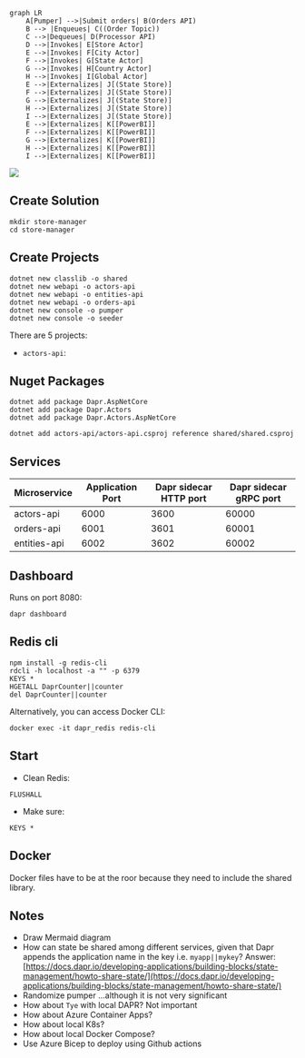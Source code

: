 ```mermaid
graph LR
    A[Pumper] -->|Submit orders| B(Orders API)
    B --> |Enqueues| C((Order Topic))
    C -->|Dequeues| D(Processor API)
    D -->|Invokes| E[Store Actor]
    E -->|Invokes| F[City Actor]
    F -->|Invokes| G[State Actor]
    G -->|Invokes| H[Country Actor]
    H -->|Invokes| I[Global Actor]
    E -->|Externalizes| J[(State Store)] 
    F -->|Externalizes| J[(State Store)]
    G -->|Externalizes| J[(State Store)]
    H -->|Externalizes| J[(State Store)]
    I -->|Externalizes| J[(State Store)]    
    E -->|Externalizes| K[[PowerBI]] 
    F -->|Externalizes| K[[PowerBI]]
    G -->|Externalizes| K[[PowerBI]]
    H -->|Externalizes| K[[PowerBI]]
    I -->|Externalizes| K[[PowerBI]]    
```

[![](https://mermaid.ink/img/eyJjb2RlIjoiZ3JhcGggTFJcbiAgICBBW1B1bXBlcl0gLS0-fFN1Ym1pdCBvcmRlcnN8IEIoT3JkZXJzIEFQSSlcbiAgICBCIC0tPiB8RW5xdWV1ZXN8IEMoKE9yZGVyIFRvcGljKSlcbiAgICBDIC0tPnxEZXF1ZXVlc3wgRChQcm9jZXNzb3IgQVBJKVxuICAgIEQgLS0-fEludm9rZXN8IEVbU3RvcmUgQWN0b3JdXG4gICAgRSAtLT58SW52b2tlc3wgRltDaXR5IEFjdG9yXVxuICAgIEYgLS0-fEludm9rZXN8IEdbU3RhdGUgQWN0b3JdXG4gICAgRyAtLT58SW52b2tlc3wgSFtDb3VudHJ5IEFjdG9yXVxuICAgIEggLS0-fEludm9rZXN8IElbR2xvYmFsIEFjdG9yXVxuICAgIEUgLS0-fEV4dGVybmFsaXplc3wgSlsoU3RhdGUgU3RvcmUpXSBcbiAgICBGIC0tPnxFeHRlcm5hbGl6ZXN8IEpbKFN0YXRlIFN0b3JlKV1cbiAgICBHIC0tPnxFeHRlcm5hbGl6ZXN8IEpbKFN0YXRlIFN0b3JlKV1cbiAgICBIIC0tPnxFeHRlcm5hbGl6ZXN8IEpbKFN0YXRlIFN0b3JlKV1cbiAgICBJIC0tPnxFeHRlcm5hbGl6ZXN8IEpbKFN0YXRlIFN0b3JlKV0gICAgXG4gICAgRSAtLT58RXh0ZXJuYWxpemVzfCBLW1tQb3dlckJJXV0gXG4gICAgRiAtLT58RXh0ZXJuYWxpemVzfCBLW1tQb3dlckJJXV1cbiAgICBHIC0tPnxFeHRlcm5hbGl6ZXN8IEtbW1Bvd2VyQkldXVxuICAgIEggLS0-fEV4dGVybmFsaXplc3wgS1tbUG93ZXJCSV1dXG4gICAgSSAtLT58RXh0ZXJuYWxpemVzfCBLW1tQb3dlckJJXV0gICAgIiwibWVybWFpZCI6eyJ0aGVtZSI6ImRlZmF1bHQifSwidXBkYXRlRWRpdG9yIjpmYWxzZSwiYXV0b1N5bmMiOnRydWUsInVwZGF0ZURpYWdyYW0iOmZhbHNlfQ)](https://mermaid-js.github.io/mermaid-live-editor/edit#eyJjb2RlIjoiZ3JhcGggTFJcbiAgICBBW1B1bXBlcl0gLS0-fFN1Ym1pdCBvcmRlcnN8IEIoT3JkZXJzIEFQSSlcbiAgICBCIC0tPiB8RW5xdWV1ZXN8IEMoKE9yZGVyIFRvcGljKSlcbiAgICBDIC0tPnxEZXF1ZXVlc3wgRChQcm9jZXNzb3IgQVBJKVxuICAgIEQgLS0-fEludm9rZXN8IEVbU3RvcmUgQWN0b3JdXG4gICAgRSAtLT58SW52b2tlc3wgRltDaXR5IEFjdG9yXVxuICAgIEYgLS0-fEludm9rZXN8IEdbU3RhdGUgQWN0b3JdXG4gICAgRyAtLT58SW52b2tlc3wgSFtDb3VudHJ5IEFjdG9yXVxuICAgIEggLS0-fEludm9rZXN8IElbR2xvYmFsIEFjdG9yXVxuICAgIEUgLS0-fEV4dGVybmFsaXplc3wgSlsoU3RhdGUgU3RvcmUpXSBcbiAgICBGIC0tPnxFeHRlcm5hbGl6ZXN8IEpbKFN0YXRlIFN0b3JlKV1cbiAgICBHIC0tPnxFeHRlcm5hbGl6ZXN8IEpbKFN0YXRlIFN0b3JlKV1cbiAgICBIIC0tPnxFeHRlcm5hbGl6ZXN8IEpbKFN0YXRlIFN0b3JlKV1cbiAgICBJIC0tPnxFeHRlcm5hbGl6ZXN8IEpbKFN0YXRlIFN0b3JlKV0gICAgXG4gICAgRSAtLT58RXh0ZXJuYWxpemVzfCBLW1tQb3dlckJJXV0gXG4gICAgRiAtLT58RXh0ZXJuYWxpemVzfCBLW1tQb3dlckJJXV1cbiAgICBHIC0tPnxFeHRlcm5hbGl6ZXN8IEtbW1Bvd2VyQkldXVxuICAgIEggLS0-fEV4dGVybmFsaXplc3wgS1tbUG93ZXJCSV1dXG4gICAgSSAtLT58RXh0ZXJuYWxpemVzfCBLW1tQb3dlckJJXV0gICAgIiwibWVybWFpZCI6IntcbiAgXCJ0aGVtZVwiOiBcImRlZmF1bHRcIlxufSIsInVwZGF0ZUVkaXRvciI6ZmFsc2UsImF1dG9TeW5jIjp0cnVlLCJ1cGRhdGVEaWFncmFtIjpmYWxzZX0)

## Create Solution

```
mkdir store-manager
cd store-manager
```

## Create Projects

```
dotnet new classlib -o shared
dotnet new webapi -o actors-api
dotnet new webapi -o entities-api
dotnet new webapi -o orders-api
dotnet new console -o pumper
dotnet new console -o seeder
```

There are 5 projects:
- `actors-api`: 

## Nuget Packages

```
dotnet add package Dapr.AspNetCore
dotnet add package Dapr.Actors
dotnet add package Dapr.Actors.AspNetCore
```

```
dotnet add actors-api/actors-api.csproj reference shared/shared.csproj
```

## Services

| Microservice | Application Port | Dapr sidecar HTTP port | Dapr sidecar gRPC port |
| --- | --- | --- | --- |
| actors-api | 6000 | 3600 | 60000 |
| orders-api | 6001 | 3601 | 60001 |
| entities-api | 6002 | 3602 | 60002 |

## Dashboard

Runs on port 8080:

```
dapr dashboard 
```

## Redis cli

```
npm install -g redis-cli
rdcli -h localhost -a "" -p 6379
KEYS *
HGETALL DaprCounter||counter
del DaprCounter||counter
```
Alternatively, you can access Docker CLI:

```
docker exec -it dapr_redis redis-cli
```

## Start

- Clean Redis: 
```
FLUSHALL
```

- Make sure:
```
KEYS *
```

## Docker

Docker files have to be at the roor because they need to include the shared library.

## Notes
- Draw Mermaid diagram
- How can state be shared among different services, given that Dapr appends the application name in the key i.e. `myapp||mykey`? Answer: [https://docs.dapr.io/developing-applications/building-blocks/state-management/howto-share-state/](https://docs.dapr.io/developing-applications/building-blocks/state-management/howto-share-state/)
- Randomize pumper ...although it is not very significant
- How about `Tye` with local DAPR? Not important
- How about Azure Container Apps?
- How about local K8s?
- How about local Docker Compose?
- Use Azure Bicep to deploy using Github actions
